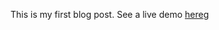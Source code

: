 This is my first blog post. See a live demo [here](https://ashleyglenn0.github.io/html-me-something/)g